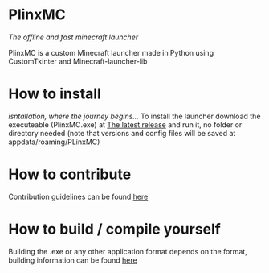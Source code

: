 # PlinxMC
*The offline and fast minecraft launcher*

PlinxMC is a custom Minecraft launcher made in Python using CustomTkinter and Minecraft-launcher-lib

# How to install
*isntallation, where the journey begins...*
To install the launcher download the executeable (PlinxMC.exe) at [The latest release](https://github.com/BravestCheetah/PlinxMC/releases) and run it, no folder or directory needed (note that versions and config files will be saved at appdata/roaming/PLinxMC)

# How to contribute
Contribution guidelines can be found [here](https://github.com/BravestCheetah/PlinxMC/docs/contribute.md)

# How to build / compile yourself

Building the .exe or any other application format depends on the format, building information can be found [here](https://github.com/BravestCheetah/PlinxMC/docs/build.md)
